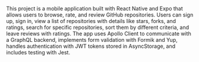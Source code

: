 This project is a mobile application built with React Native and Expo that allows users to browse, rate, and review GitHub repositories. Users can sign up, sign in, view a list of repositories with details like stars, forks, and ratings, search for specific repositories, sort them by different criteria, and leave reviews with ratings. The app uses Apollo Client to communicate with a GraphQL backend, implements form validation with Formik and Yup, handles authentication with JWT tokens stored in AsyncStorage, and includes testing with Jest.
